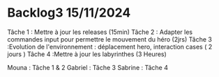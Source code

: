 # Backlog3 15/11/2024

Tâche 1 : Mettre à jour les releases (15min)
Tâche 2 : Adapter les commandes input pour permettre le mouvement du héro (2jrs)
Tâche 3 :Evolution de l'environnement : déplacement hero, interaction cases ( 2 jours )
Tâche 4 :Mettre à jour les labyrinthes (3 Heures)

Mouna : Tâche 1 & 2
Gabriel : Tâche 3
Sabrine : Tâche 4